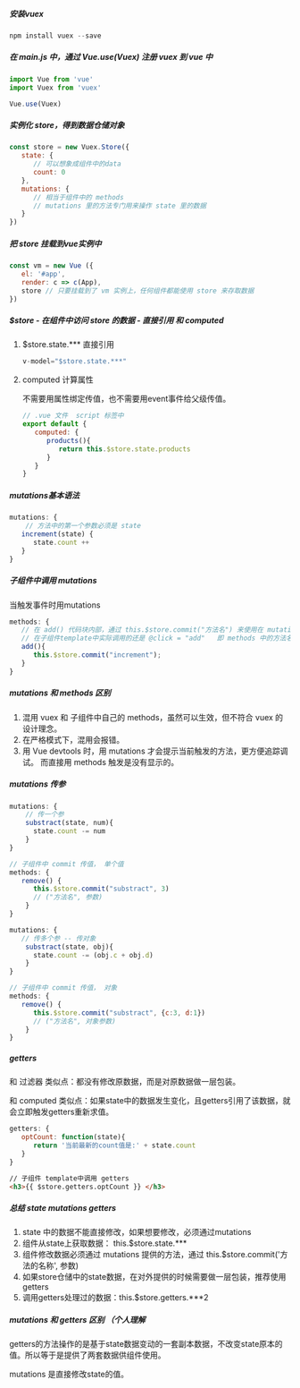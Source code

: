 ##### 安装vuex

```javascript
npm install vuex --save
```

##### 在 main.js 中，通过 Vue.use(Vuex) 注册 vuex 到 vue 中 

```javascript
import Vue from 'vue'
import Vuex from 'vuex'

Vue.use(Vuex)
```

##### 实例化 store，得到数据仓储对象

```js
const store = new Vuex.Store({
   state: {
      // 可以想象成组件中的data
      count: 0
   },
   mutations: {
      // 相当于组件中的 methods
      // mutations 里的方法专门用来操作 state 里的数据
   }
})
```

##### 把 **store** 挂载到vue实例中

```javascript
const vm = new Vue ({
   el: '#app',
   render: c => c(App),
   store // 只要挂载到了 vm 实例上，任何组件都能使用 store 来存取数据
})
```

##### $store  - 在组件中访问 store 的数据 - 直接引用 和 computed

1. $store.state.***   直接引用

   ```javascript
   v-model="$store.state.***"
   ```

2. computed 计算属性

   不需要用属性绑定传值，也不需要用event事件给父级传值。

   ```javascript
   // .vue 文件  script 标签中
   export default {
      computed: {
         products(){
            return this.$store.state.products
         }
      }
   }
   ```

   

##### mutations基本语法

```javascript
mutations: {
	// 方法中的第一个参数必须是 state
   increment(state) {
      state.count ++
   }
}
```

##### 子组件中调用 mutations

当触发事件时用mutations

```javascript
methods: {
   // 在 add() 代码块内部，通过 this.$store.commit("方法名") 来使用在 mutations 中定义的方法。
   // 在子组件template中实际调用的还是 @click = "add"   即 methods 中的方法名。
   add(){
      this.$store.commit("increment");
   }
}
```

##### mutations  和 methods 区别

1. 混用 vuex 和 子组件中自己的 methods，虽然可以生效，但不符合 vuex 的设计理念。
2. 在严格模式下，混用会报错。
3. 用 Vue devtools 时，用 mutations 才会提示当前触发的方法，更方便追踪调试。 而直接用 methods 触发是没有显示的。

##### mutations 传参

```javascript
mutations: {
	// 传一个参
	substract(state, num){
      state.count -= num
	}
}

// 子组件中 commit 传值， 单个值
methods: {
   remove() {
      this.$store.commit("substract", 3)
      // ("方法名", 参数)
	}
}
```

```javascript
mutations: {
   // 传多个参 -- 传对象
	substract(state, obj){
      state.count -= (obj.c + obj.d)
	}
}

// 子组件中 commit 传值， 对象
methods: {
   remove() {
      this.$store.commit("substract", {c:3, d:1})
      // ("方法名", 对象参数)
	}
}
```

##### getters

和 过滤器 类似点：都没有修改原数据，而是对原数据做一层包装。

和 computed 类似点：如果state中的数据发生变化，且getters引用了该数据，就会立即触发getters重新求值。

```javascript
getters: {
   optCount: function(state){
      return '当前最新的count值是:' + state.count
   }
}
```

```html
// 子组件 template中调用 getters
<h3>{{ $store.getters.optCount }} </h3>
```

##### 总结 state  mutations  getters

1. state 中的数据不能直接修改，如果想要修改，必须通过mutations
2. 组件从state上获取数据： this.$store.state.***
3. 组件修改数据必须通过 mutations 提供的方法，通过 this.$store.commit('方法的名称', 参数)
4. 如果store仓储中的state数据，在对外提供的时候需要做一层包装，推荐使用getters
5. 调用getters处理过的数据：this.$store.getters.***2

##### mutations 和 getters 区别 （个人理解

getters的方法操作的是基于state数据变动的一套副本数据，不改变state原本的值。所以等于是提供了两套数据供组件使用。

mutations 是直接修改state的值。